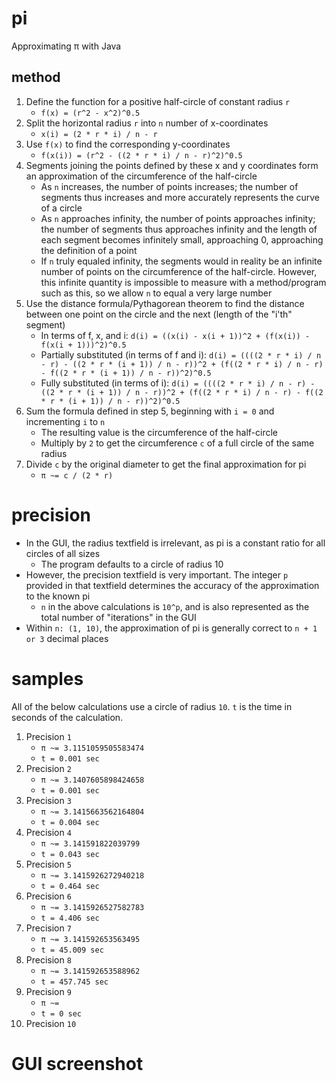 # pi
Approximating π with Java

## method
 1. Define the function for a positive half-circle of constant radius `r`
    - `f(x) = (r^2 - x^2)^0.5`
 2. Split the horizontal radius `r` into `n` number of x-coordinates
    - `x(i) = (2 * r * i) / n - r`
 3. Use `f(x)` to find the corresponding y-coordinates
    - `f(x(i)) = (r^2 - ((2 * r * i) / n - r)^2)^0.5`
 4. Segments joining the points defined by these x and y coordinates form an approximation of the circumference of the half-circle
    - As `n` increases, the number of points increases; the number of segments thus increases and more accurately represents the curve of a circle
    - As `n` approaches infinity, the number of points approaches infinity; the number of segments thus approaches infinity and the length of each segment becomes infinitely small, approaching 0, approaching the definition of a point
    - If `n` truly equaled infinity, the segments would in reality be an infinite number of points on the circumference of the half-circle. However, this infinite quantity is impossible to measure with a method/program such as this, so we allow `n` to equal a very large number
 5. Use the distance formula/Pythagorean theorem to find the distance between one point on the circle and the next (length of the "i'th" segment)
    - In terms of f, x, and i: `d(i) = ((x(i) - x(i + 1))^2 + (f(x(i)) - f(x(i + 1)))^2)^0.5`
    - Partially substituted (in terms of f and i): `d(i) = ((((2 * r * i) / n - r) - ((2 * r * (i + 1)) / n - r))^2 + (f((2 * r * i) / n - r) - f((2 * r * (i + 1)) / n - r))^2)^0.5`
    - Fully substituted (in terms of i): `d(i) = ((((2 * r * i) / n - r) - ((2 * r * (i + 1)) / n - r))^2 + (f((2 * r * i) / n - r) - f((2 * r * (i + 1)) / n - r))^2)^0.5`
 6. Sum the formula defined in step 5, beginning with `i = 0` and incrementing `i` to `n`
    - The resulting value is the circumference of the half-circle
    - Multiply by `2` to get the circumference `c` of a full circle of the same radius
 7. Divide `c` by the original diameter to get the final approximation for pi
    - `π ~= c / (2 * r)`

# precision
 - In the GUI, the radius textfield is irrelevant, as pi is a constant ratio for all circles of all sizes
    - The program defaults to a circle of radius 10
 - However, the precision textfield is very important. The integer `p` provided in that textfield determines the accuracy of the approximation to the known pi
    - `n` in the above calculations is `10^p`, and is also represented as the total number of "iterations" in the GUI
 - Within `n: (1, 10)`, the approximation of pi is generally correct to `n + 1 or 3` decimal places

# samples
All of the below calculations use a circle of radius `10`.
`t` is the time in seconds of the calculation.
 1. Precision `1`
    - `π ~= 3.1151059505583474`
    - `t = 0.001 sec`
 2. Precision `2`
    - `π ~= 3.1407605898424658`
    - `t = 0.001 sec`
 3. Precision `3`
    - `π ~= 3.1415663562164804`
    - `t = 0.004 sec`
 4. Precision `4`
    - `π ~= 3.141591822039799`
    - `t = 0.043 sec`
 5. Precision `5`
    - `π ~= 3.1415926272940218`
    - `t = 0.464 sec`
 6. Precision `6`
    - `π ~= 3.1415926527582783`
    - `t = 4.406 sec`
 7. Precision `7`
    - `π ~= 3.141592653563495`
    - `t = 45.009 sec`
 8. Precision `8`
    - `π ~= 3.141592653588962`
    - `t = 457.745 sec`
 9. Precision `9`
    - `π ~= `
    - `t = 0 sec`
 10. Precision `10`

# GUI screenshot
